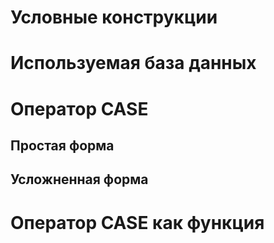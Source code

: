# Условные конструкции

# Используемая база данных

# Оператор CASE

## Простая форма

## Усложненная форма

# Оператор CASE как функция


